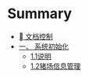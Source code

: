 # Summary

* [    文档控制](README.md)
* [一、    系统初始化](chapter1.md)
   * [1.1说明](11shuo_ming.md)
   * [1.2猪场信息管理](12zhu_chang_xin_xi_guan_li.md)

